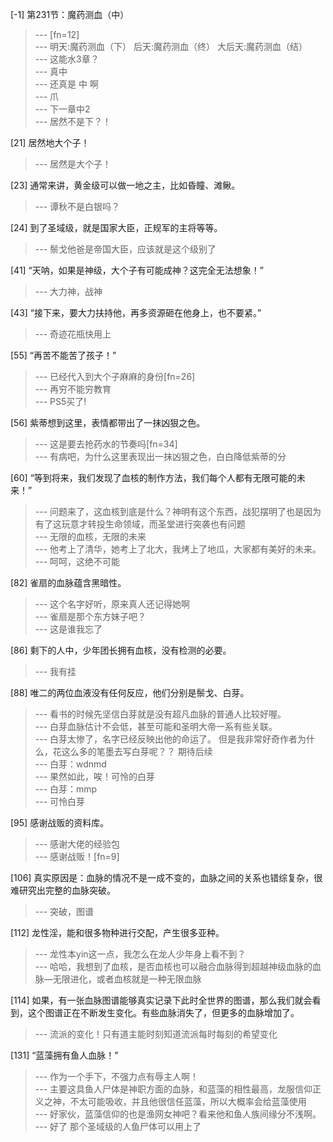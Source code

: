 
[-1] 第231节：魔药测血（中）
>--- [fn=12]<br>
>--- 明天:魔药测血（下）
后天:魔药测血（终）
大后天:魔药测血（结）<br>
>--- 这能水3章？<br>
>--- 真中<br>
>--- 还真是  中  啊<br>
>--- 爪<br>
>--- 下一章中2<br>
>--- 居然不是下？！<br>

[21] 居然地大个子！
>--- 居然是大个子！<br>

[23] 通常来讲，黄金级可以做一地之主，比如昏瞳、滩鳅。
>--- 谭秋不是白银吗？<br>

[24] 到了圣域级，就是国家大臣，正规军的主将等等。
>--- 鬃戈他爸是帝国大臣，应该就是这个级别了<br>

[41] “天呐，如果是神级，大个子有可能成神？这完全无法想象！”
>--- 大力神，战神<br>

[43] “接下来，要大力扶持他，再多资源砸在他身上，也不要紧。”
>--- 奇迹花瓶快用上<br>

[55] “再苦不能苦了孩子！”
>--- 已经代入到大个子麻麻的身份[fn=26]<br>
>--- 再穷不能穷教育<br>
>--- PS5买了!<br>

[56] 紫蒂想到这里，表情都带出了一抹凶狠之色。
>--- 这是要去抢药水的节奏吗[fn=34]<br>
>--- 有病吧，为什么这里表现出一抹凶狠之色，白白降低紫蒂的分<br>

[60] “等到将来，我们发现了血核的制作方法，我们每个人都有无限可能的未来！”
>--- 问题来了，这血核到底是什么？神明有这个东西，战犯摆明了也是因为有了这玩意才转投生命领域，而圣堂进行突袭也有问题<br>
>--- 无限的血核，无限的未来<br>
>--- 他考上了清华，她考上了北大，我烤上了地瓜，大家都有美好的未来。<br>
>--- 呵呵，这绝不可能<br>

[82] 雀扇的血脉蕴含黑暗性。
>--- 这个名字好听，原来真人还记得她啊<br>
>--- 雀扇是那个东方妹子吧？<br>
>--- 这是谁我忘了<br>

[86] 剩下的人中，少年团长拥有血核，没有检测的必要。
>--- 我有挂<br>

[88] 唯二的两位血液没有任何反应，他们分别是鬃戈、白芽。
>--- 看书的时候先坚信白芽就是没有超凡血脉的普通人比较好喔。<br>
>--- 白芽血脉估计不会低，甚至可能和圣明大帝一系有些关联。<br>
>--- 白芽太惨了，名字已经反映出他的命运了。
但是我非常好奇作者为什么，花这么多的笔墨去写白芽呢？？
期待后续<br>
>--- 白芽：wdnmd<br>
>--- 果然如此，唉！可怜的白芽<br>
>--- 白芽：mmp<br>
>--- 可怜白芽<br>

[95] 感谢战贩的资料库。
>--- 感谢大佬的经验包<br>
>--- 感谢战贩！[fn=9]<br>

[106] 真实原因是：血脉的情况不是一成不变的，血脉之间的关系也错综复杂，很难研究出完整的血脉突破。
>--- 突破，图谱<br>

[112] 龙性淫，能和很多物种进行交配，产生很多亚种。
>--- 龙性本yin这一点，我怎么在龙人少年身上看不到？<br>
>--- 哈哈，我想到了血核，是否血核也可以融合血脉得到超越神级血脉的血脉—无限进化，或者血核就是一种无限血脉<br>

[114] 如果，有一张血脉图谱能够真实记录下此时全世界的图谱，那么我们就会看到，这个图谱正在不断发生变化。有些血脉消失了，但更多的血脉增加了。
>--- 流派的变化！只有道主能时刻知道流派每时每刻的希望变化<br>

[131] “蓝藻拥有鱼人血脉！”
>--- 作为一个手下，不强力点有辱主人啊！<br>
>--- 主要这具鱼人尸体是神职方面的血脉，和蓝藻的相性最高，龙服信仰正义之神，不太可能吸收，并且他很信任蓝藻，所以大概率会给蓝藻使用<br>
>--- 好家伙，蓝藻信仰的也是渔网女神吧？看来他和鱼人族间缘分不浅啊。<br>
>--- 好了 那个圣域级的人鱼尸体可以用上了<br>
